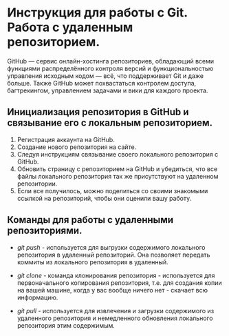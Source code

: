 # Инструкция для работы с Git. Работа с удаленным репозиторием.

GitHub — сервис онлайн-хостинга репозиториев, обладающий всеми функциями распределённого контроля версий и функциональностью управления исходным кодом — всё, что поддерживает Git и даже больше. Также GitHub может похвастаться контролем доступа, багтрекингом, управлением задачами и вики для каждого проекта.

## Инициализация репозитория в GitHub и связывание его с локальным репозиторием.

1. Регистрация аккаунта на GitHub.
2. Создание нового репозитория на сайте.
3. Следуя инструкциям связывание своего локального репозитория с GitHub.
4. Обновить страницу с репозиторием на GitHub и убедиться, что все файлы локального репозитория так же присутствуют на удаленном репозитории.
5. Если все получилось, можно поделиться со своими знакомыми ссылкой на репозиторий, чтобы они оценили вашу работу.

## Команды для работы с удаленными репозиториями.

* *git push* - используется для выгрузки содержимого локального репозитория в удаленный репозиторий. Она позволяет передать коммиты из локального репозитория в удаленный.

* *git clone* - команда клонирования репозитория - используется для первоначального копирования репозитория, т.е. для создания копии на вашей машине, когда у вас вообще ничего нет - скачает всю информацию.

* *git pull* - используется для извлечения и загрузки содержимого из удаленного репозитория и немедленного обновления локального репозитория этим содержимым.


